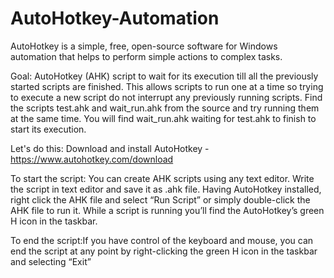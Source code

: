 # AutoHotkey-Automation

AutoHotkey is a simple, free, open-source software for Windows automation that helps to perform simple actions to complex tasks.

Goal:
AutoHotkey (AHK) script to wait for its execution till all the previously started scripts are finished. This allows scripts to run one at a time so trying to execute a new script do not interrupt any previously running scripts. Find the scripts test.ahk and wait_run.ahk from the source and try running them at the same time. You will find wait_run.ahk waiting for test.ahk to finish to start its execution.

Let's do this:
Download and install AutoHotkey - https://www.autohotkey.com/download

To start the script:
You can create AHK scripts using any text editor. Write the script in text editor and save it as .ahk file. Having AutoHotkey installed, right click the AHK file and select “Run Script” or simply double-click the AHK file to run it. While a script is running you’ll find the AutoHotkey’s green H icon in the taskbar.

To end the script:If you have control of the keyboard and mouse, you can end the script at any point by right-clicking the green H icon in the taskbar and selecting “Exit”

